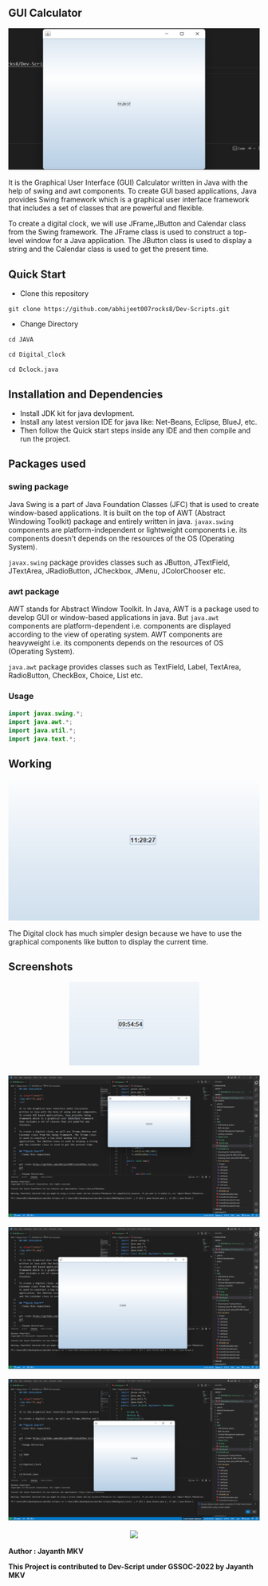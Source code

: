 ## GUI Calculator

<p align="center">
<img src="./Images/dc1.png">
</p>

It is the Graphical User Interface (GUI) Calculator written in Java with the help of swing and awt components. To create GUI based applications, Java provides Swing framework which is a graphical user interface framework that includes a set of classes that are powerful and flexible.

To create a digital clock, we will use JFrame,JButton and Calendar class from the Swing framework. The JFrame class is used to construct a top-level window for a Java application. The JButton class is used to display a string and the Calendar class is used to get the present time.

## **Quick Start**
- Clone this repository

``` 
git clone https://github.com/abhijeet007rocks8/Dev-Scripts.git
```
- Change Directory

```
cd JAVA
```
```
cd Digital_Clock
```
```
cd Dclock.java
```

## **Installation and Dependencies**
- Install JDK kit for java devlopment.
- Install any latest version IDE for java like: Net-Beans, Eclipse, BlueJ, etc.
- Then follow the Quick start steps inside any IDE and then compile and run the project.

## Packages used

### swing package
Java Swing is a part of Java Foundation Classes (JFC) that is used to create window-based applications. It is built on the top of AWT (Abstract Windowing Toolkit) package and entirely written in java. `javax.swing` components are platform-independent or lightweight components i.e. its components doesn't depends on the resources of the OS (Operating System).

`javax.swing` package provides classes such as JButton, JTextField, JTextArea, JRadioButton, JCheckbox, JMenu, JColorChooser etc.

### awt package
AWT stands for Abstract Window Toolkit. In Java, AWT is a package used to develop GUI or window-based applications in java.
But `java.awt` components are platform-dependent i.e. components are displayed according to the view of operating system. AWT components are heavyweight i.e. its components depends on the resources of OS (Operating System).

`java.awt` package provides classes such as TextField, Label, TextArea, RadioButton, CheckBox, Choice, List etc.

### Usage

```java
import javax.swing.*;
import java.awt.*;
import java.util.*;
import java.text.*;
```

## Working 

<p align="center">
<img src="./Images/dc2.png">
</p>

The Digital clock has much simpler design because we have to use the graphical components like button to display the current time.


## Screenshots

<p align="center">
  
<img src="./Images/dc.png">
  <br>
  <br>
<img src="./Images/a.png">
  <br>
  <br>
<img src="./Images/b.png">
  <br>
  <br>
<img src="./Images/c.png">
  <br>
  <br>
<img src="./Images/d.png">
 
</p>


**Author : Jayanth MKV**

**This Project is contributed to Dev-Script under GSSOC-2022 by Jayanth MKV**